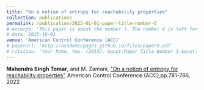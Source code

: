 ```yaml
---
title: "On a notion of entropy for reachability properties"
collection: publications
permalink: /publication/2022-01-01-paper-title-number-6
# excerpt: 'This paper is about the number 3. The number 4 is left for future work.'
# date: 2015-10-01
venue: 'American Control Conference (ACC)'
# paperurl: 'http://academicpages.github.io/files/paper3.pdf'
# citation: 'Your Name, You. (2015). &quot;Paper Title Number 3.&quot; <i>Journal 1</i>. 1(3).'
---
```

**Mahendra Singh Tomar**, and M. Zamani, ["On a notion of entropy for reachability properties"](https://ieeexplore.ieee.org/document/9867868) American Control Conference (ACC),pp.781-786, 2022

<!-- This paper is about the number 3. The number 4 is left for future work. -->

<!-- [Download paper here](http://academicpages.github.io/files/paper3.pdf) -->

<!-- Recommended citation: Your Name, You. (2015). "Paper Title Number 3." <i>Journal 1</i>. 1(3). -->

<!-- Abstract
---- -->

